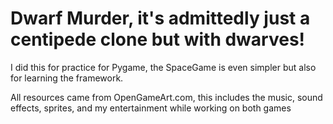 # Dwarf Murder, it's admittedly just a centipede clone but with dwarves!

I did this for practice for Pygame, the SpaceGame is even simpler but also for learning the framework.

All resources came from OpenGameArt.com, this includes the music, sound effects, sprites, and my entertainment while working on both games